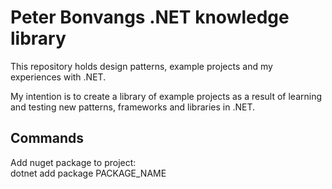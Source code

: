 # Peter Bonvangs .NET knowledge library
This repository holds design patterns, example projects and my experiences with .NET.  

My intention is to create a library of example projects as a result of learning and testing new patterns, frameworks and libraries in .NET.

## Commands
Add nuget package to project:  
dotnet add package PACKAGE_NAME  